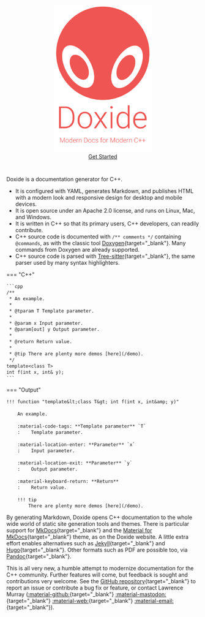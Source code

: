<style>
  .md-typeset h1,
  .md-content__button {
    display: none;
  }
</style>

<div style="text-align:center;">
<img src="assets/title.svg" width="256" height="384" alt="Doxide: Modern documentation for modern C++">
</div>

<div style="text-align:center;padding-bottom:1em;">
<a href="/installation" class="md-button md-button--primary">Get Started</a></p>
</div>

Doxide is a documentation generator for C++.

* It is configured with YAML, generates Markdown, and publishes HTML with a modern look and responsive design for desktop and mobile devices.
* It is open source under an Apache 2.0 license, and runs on Linux, Mac, and Windows.
* It is written in C++ so that its primary users, C++ developers, can readily contribute.
* C++ source code is documented with `/** comments */` containing `@commands`, as with the classic tool [Doxygen](https://doxygen.nl/){target="_blank"}. Many commands from Doxygen are already supported.
* C++ source code is parsed with [Tree-sitter](https://tree-sitter.github.io){target="_blank"}, the same parser used by many syntax highlighters.

=== "C++"

    ```cpp
    /**
     * An example.
     * 
     * @tparam T Template parameter.
     * 
     * @param x Input parameter.
     * @param[out] y Output parameter.
     * 
     * @return Return value.
     * 
     * @tip There are plenty more demos [here](/demo).
     */
    template<class T>
    int f(int x, int& y);
    ```

=== "Output"

    !!! function "template&lt;class T&gt; int f(int x, int&amp; y)"
        
        An example.

        :material-code-tags: **Template parameter** `T`
        :    Template parameter.
        
        :material-location-enter: **Parameter** `x`
        :    Input parameter.
        
        :material-location-exit: **Parameter** `y`
        :    Output parameter.
        
        :material-keyboard-return: **Return**
        :    Return value.

        !!! tip
            There are plenty more demos [here](/demo).

By generating Markdown, Doxide opens C++ documentation to the whole wide world of static site generation tools and themes. There is particular support for [MkDocs](https://www.mkdocs.org/){target="_blank"} and the [Material for MkDocs](https://squidfunk.github.io/mkdocs-material/){target="_blank"} theme, as on the Doxide website. A little extra effort enables alternatives such as [Jekyll](https://jekyllrb.com/){target="_blank"} and [Hugo](https://gohugo.io/){target="_blank"}. Other formats such as PDF are possible too, via [Pandoc](https://pandoc.org/){target="_blank"}.

This is all very new, a humble attempt to modernize documentation for the C++ community. Further features will come, but feedback is sought and contributions very welcome. See the [GitHub repository](https://github.com/lawmurray/doxide){target="_blank"} to report an issue or contribute a bug fix or feature, or contact Lawrence Murray ([:material-github:](https://github.com/lawmurray){target="_blank"} [:material-mastodon:](https://fosstodon.org/@lawmurray){target="_blank"} [:material-web:](https://indii.org){target="_blank"} [:material-email:](mailto:lawrence@indii.org){target="_blank"}).
